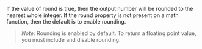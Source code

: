 If the value of round is true, then the output number will be rounded to the nearest whole integer. If the round property is not present on a math function, then the default is to enable rounding.

> *Note:* Rounding is enabled by default. To return a floating point value, you must include and disable rounding.
